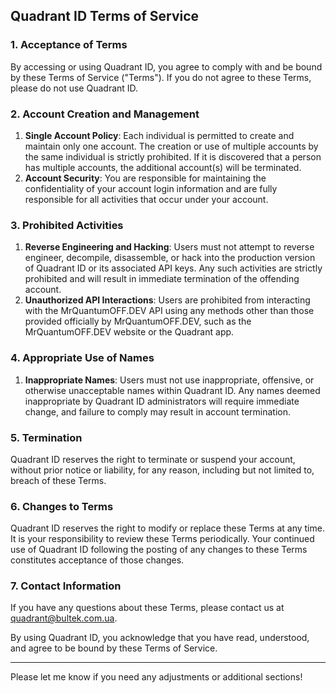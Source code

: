 ## Quadrant ID Terms of Service

### 1. Acceptance of Terms

By accessing or using Quadrant ID, you agree to comply with and be bound by these Terms of Service ("Terms"). If you do not agree to these Terms, please do not use Quadrant ID.

### 2. Account Creation and Management

1. **Single Account Policy**: Each individual is permitted to create and maintain only one account. The creation or use of multiple accounts by the same individual is strictly prohibited. If it is discovered that a person has multiple accounts, the additional account(s) will be terminated.
2. **Account Security**: You are responsible for maintaining the confidentiality of your account login information and are fully responsible for all activities that occur under your account.

### 3. Prohibited Activities

1. **Reverse Engineering and Hacking**: Users must not attempt to reverse engineer, decompile, disassemble, or hack into the production version of Quadrant ID or its associated API keys. Any such activities are strictly prohibited and will result in immediate termination of the offending account.
2. **Unauthorized API Interactions**: Users are prohibited from interacting with the MrQuantumOFF.DEV API using any methods other than those provided officially by MrQuantumOFF.DEV, such as the MrQuantumOFF.DEV website or the Quadrant app.

### 4. Appropriate Use of Names

1. **Inappropriate Names**: Users must not use inappropriate, offensive, or otherwise unacceptable names within Quadrant ID. Any names deemed inappropriate by Quadrant ID administrators will require immediate change, and failure to comply may result in account termination.

### 5. Termination

Quadrant ID reserves the right to terminate or suspend your account, without prior notice or liability, for any reason, including but not limited to, breach of these Terms.

### 6. Changes to Terms

Quadrant ID reserves the right to modify or replace these Terms at any time. It is your responsibility to review these Terms periodically. Your continued use of Quadrant ID following the posting of any changes to these Terms constitutes acceptance of those changes.

### 7. Contact Information

If you have any questions about these Terms, please contact us at quadrant@bultek.com.ua.

By using Quadrant ID, you acknowledge that you have read, understood, and agree to be bound by these Terms of Service.

---

Please let me know if you need any adjustments or additional sections!
